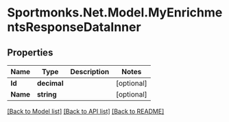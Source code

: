 # Sportmonks.Net.Model.MyEnrichmentsResponseDataInner

## Properties

Name | Type | Description | Notes
------------ | ------------- | ------------- | -------------
**Id** | **decimal** |  | [optional] 
**Name** | **string** |  | [optional] 

[[Back to Model list]](../README.md#documentation-for-models) [[Back to API list]](../README.md#documentation-for-api-endpoints) [[Back to README]](../README.md)

